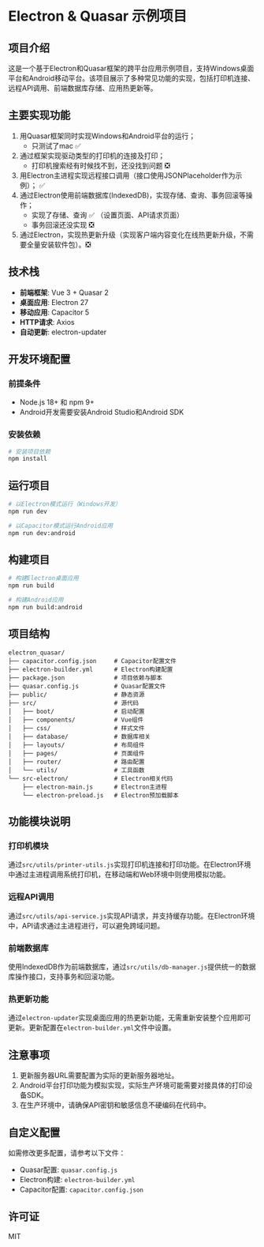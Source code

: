 # Electron & Quasar 示例项目

## 项目介绍

这是一个基于Electron和Quasar框架的跨平台应用示例项目，支持Windows桌面平台和Android移动平台。该项目展示了多种常见功能的实现，包括打印机连接、远程API调用、前端数据库存储、应用热更新等。

## 主要实现功能

1. 用Quasar框架同时实现Windows和Android平台的运行；
   - 只测试了mac ✅
2. 通过框架实现驱动类型的打印机的连接及打印；
   - 打印机搜索经有时候找不到，还没找到问题 ❎
3. 用Electron主进程实现远程接口调用（接口使用JSONPlaceholder作为示例）； ✅
4. 通过Electron使用前端数据库(IndexedDB)，实现存储、查询、事务回滚等操作；
   - 实现了存储、查询 ✅ （设置页面、API请求页面）
   - 事务回滚还没实现 ❎
5. 通过Electron，实现热更新升级（实现客户端内容变化在线热更新升级，不需要全量安装软件包）。❎

## 技术栈

- **前端框架**: Vue 3 + Quasar 2
- **桌面应用**: Electron 27
- **移动应用**: Capacitor 5
- **HTTP请求**: Axios
- **自动更新**: electron-updater

## 开发环境配置

### 前提条件

- Node.js 18+ 和 npm 9+
- Android开发需要安装Android Studio和Android SDK

### 安装依赖

```bash
# 安装项目依赖
npm install

```

## 运行项目

```bash
# 以Electron模式运行（Windows开发）
npm run dev

# 以Capacitor模式运行Android应用
npm run dev:android
```

## 构建项目

```bash
# 构建Electron桌面应用
npm run build

# 构建Android应用
npm run build:android
```

## 项目结构

```
electron_quasar/
├── capacitor.config.json     # Capacitor配置文件
├── electron-builder.yml      # Electron构建配置
├── package.json              # 项目依赖与脚本
├── quasar.config.js          # Quasar配置文件
├── public/                   # 静态资源
├── src/                      # 源代码
│   ├── boot/                 # 启动配置
│   ├── components/           # Vue组件
│   ├── css/                  # 样式文件
│   ├── database/             # 数据库相关
│   ├── layouts/              # 布局组件
│   ├── pages/                # 页面组件
│   ├── router/               # 路由配置
│   └── utils/                # 工具函数
└── src-electron/             # Electron相关代码
    ├── electron-main.js      # Electron主进程
    └── electron-preload.js   # Electron预加载脚本
```

## 功能模块说明

### 打印机模块

通过`src/utils/printer-utils.js`实现打印机连接和打印功能。在Electron环境中通过主进程调用系统打印机，在移动端和Web环境中则使用模拟功能。

### 远程API调用

通过`src/utils/api-service.js`实现API请求，并支持缓存功能。在Electron环境中，API请求通过主进程进行，可以避免跨域问题。

### 前端数据库

使用IndexedDB作为前端数据库，通过`src/utils/db-manager.js`提供统一的数据库操作接口，支持事务和回滚功能。

### 热更新功能

通过`electron-updater`实现桌面应用的热更新功能，无需重新安装整个应用即可更新。更新配置在`electron-builder.yml`文件中设置。

## 注意事项

1. 更新服务器URL需要配置为实际的更新服务器地址。
2. Android平台打印功能为模拟实现，实际生产环境可能需要对接具体的打印设备SDK。
3. 在生产环境中，请确保API密钥和敏感信息不硬编码在代码中。

## 自定义配置

如需修改更多配置，请参考以下文件：

- Quasar配置: `quasar.config.js`
- Electron构建: `electron-builder.yml`
- Capacitor配置: `capacitor.config.json`

## 许可证

MIT
